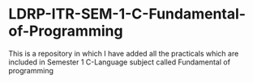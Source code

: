 # LDRP-ITR-SEM-1-C-Fundamental-of-Programming
 This is a repository in which I have added all the practicals which are included in Semester 1 C-Language subject called Fundamental of programming
